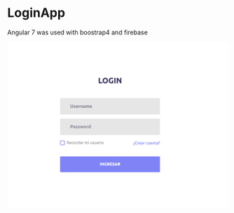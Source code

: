 # LoginApp

Angular 7 was used with boostrap4 and firebase

![](https://github.com/Klerith/angular-login-demoapp/blob/master/src/assets/images/demo.png?raw=true)
